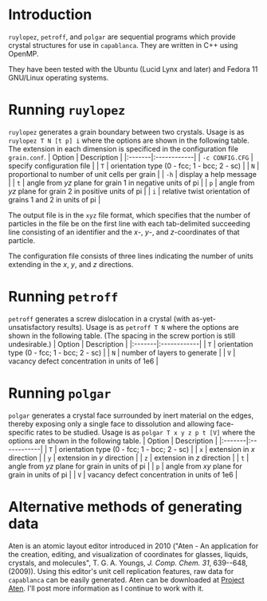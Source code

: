 # Introduction #
`ruylopez`, `petroff`, and `polgar` are sequential programs which provide crystal structures for use in `capablanca`.  They are written in C++ using OpenMP.

They have been tested with the Ubuntu (Lucid Lynx and later) and Fedora 11 GNU/Linux operating systems.

# Running `ruylopez` #
`ruylopez` generates a grain boundary between two crystals.  Usage is as `ruylopez T N [t p] i` where the options are shown in the following table.  The extension in each dimension is specificed in the configuration file `grain.conf`.
| Option | Description |
|:-------|:------------|
| `-c CONFIG.CFG` | specify configuration file |
| `T`  | orientation type (0 - fcc; 1 - bcc; 2 - sc) |
| `N`  | proportional to number of unit cells per grain |
| `-h` | display a help message |
| `t`  | angle from _yz_ plane for grain 1 in negative units of pi |
| `p`  | angle from _yz_ plane for grain 2 in positive units of pi |
| `i`  | relative twist orientation of grains 1 and 2 in units of pi |

The output file is in the `xyz` file format, which specifies that the number of particles in the file be on the first line with each tab-delimited succeeding line consisting of an identifier and the _x_-, _y_-, and _z_-coordinates of that particle.

The configuration file consists of three lines indicating the number of units extending in the _x_, _y_, and _z_ directions.

# Running `petroff` #
`petroff` generates a screw dislocation in a crystal (with as-yet-unsatisfactory results).  Usage is as `petroff T N` where the options are shown in the following table.  (The spacing in the screw portion is still undesirable.)
| Option | Description |
|:-------|:------------|
| `T`  | orientation type (0 - fcc; 1 - bcc; 2 - sc) |
| `N`  | number of layers to generate |
| `V`  | vacancy defect concentration in units of 1e6 |

# Running `polgar` #
`polgar` generates a crystal face surrounded by inert material on the edges, thereby exposing only a single face to dissolution and allowing face-specific rates to be studied.  Usage is as `polgar T x y z p t [V]` where the options are shown in the following table.
| Option | Description |
|:-------|:------------|
| `T`  | orientation type (0 - fcc; 1 - bcc; 2 - sc) |
| `x`  | extension in _x_ direction |
| `y`  | extension in _y_ direction |
| `z`  | extension in _z_ direction |
| `t`  | angle from _yz_ plane for grain in units of pi |
| `p`  | angle from _xy_ plane for grain in units of pi |
| `V`  | vacancy defect concentration in units of 1e6 |

# Alternative methods of generating data #
Aten is an atomic layout editor introduced in 2010 ("Aten - An application for the creation, editing, and visualization of coordinates for glasses, liquids, crystals, and molecules", T. G. A. Youngs, _J. Comp. Chem. 31_, 639--648, (2009)).  Using this editor's unit cell replication features, raw data for `capablanca` can be easily generated.  Aten can be downloaded at [Project Aten](http://www.projectaten.net/).  I'll post more information as I continue to work with it.
